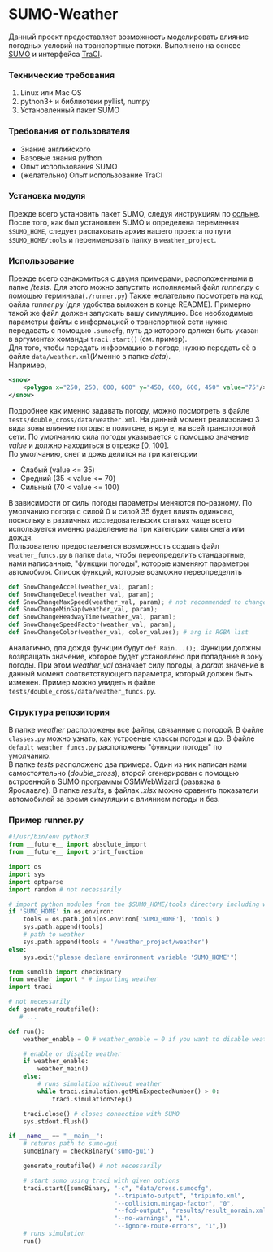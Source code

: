 # SUMO-Weather
Данный проект предоставляет возможность моделировать влияние погодных условий на транспортные потоки. Выполнено на основе [SUMO](https://sumo.dlr.de/docs/index.html) и интерфейса [TraCI](https://sumo.dlr.de/docs/TraCI.html).
### Технические требования
1. Linux или Mac OS
1. python3+ и библиотеки pyllist, numpy
1. Установленный пакет SUMO

### Требования от пользователя
* Знание английского
* Базовые знания python
* Опыт использования SUMO
* (желательно) Опыт использование TraCI

### Установка модуля
Прежде всего установить пакет SUMO, следуя инструкциям по [сслыке](https://sumo.dlr.de/docs/Installing.html). После того, как был установлен SUMO и определена переменная `$SUMO_HOME`, следует распаковать архив нашего проекта по пути `$SUMO_HOME/tools` и переименовать папку в `weather_project`.

### Использование
Прежде всего ознакомиться с двумя примерами, расположенными в папке */tests*. Для этого можно запустить исполняемый файл *runner.py* с помощью терминала(`./runner.py`)
Также желательно посмотреть на код файла *runner.py* (для удобства выложен в конце README). Примерно такой же файл должен запускать вашу симуляцию. Все необходимые параметры файлы с информацией о транспортной сети нужно передавать с помощью `.sumocfg`, путь до которого должен быть указан в аргументах команды `traci.start()` (см. пример).    
Для того, чтобы передать информацию о погоде, нужно передать её в файле `data/weather.xml`(Именно в папке *data*).   
Например,  
```xml
<snow>
    <polygon x="250, 250, 600, 600" y="450, 600, 600, 450" value="75"/>
</snow>
``` 
Подробнее как именно задавать погоду, можно посмотреть в файле `tests/double_cross/data/weather.xml`. На данный момент реализовано 3 вида зоны влияние погоды: в полигоне, в круге, на всей транспортной сети. По умолчанию сила погоды указывается с помощью значение *value* и должно находиться в отрезке [0, 100].  
По умолчанию, снег и дожь делится на три категории
* Слабый (value <= 35)
* Средний (35 < value <= 70)
* Сильный (70 < value <= 100)

В зависимости от силы погоды параметры меняются по-разному. По умолчанию погода с силой 0 и силой 35 будет влиять одинково, поскольку в различных исследовательских статьях чаще всего используется именно разделение на три категории силы снега или дождя.  
Пользователю предоставляется возможность создать файл `weather_funcs.py` в папке `data`, чтобы переопределить стандартные, нами написанные, "функции погоды", которые изменяют параметры автомобиля. Список функций, которые возможно переопределить
```python
def SnowChangeAccel(weather_val, param);
def SnowChangeDecel(weather_val, param);
def SnowChangeMaxSpeed(weather_val, param); # not recommended to change vehicle's physical maxSpeed
def SnowChangeMinGap(weather_val, param);
def SnowChangeHeadwayTime(weather_val, param);
def SnowChangeSpeedFactor(weather_val, param);
def SnowChangeColor(weather_val, color_values); # arg is RGBA list
```

Аналагично, для дождя функции будут `def Rain...();`. Функции должны возвращать значение, которое будет установлено при попадание в зону погоды. При этом *weather_val* означает силу погоды, а *param* значение в данный момент соответствующего параметра, который должен быть изменен. Пример можно увидеть в файле `tests/double_cross/data/weather_funcs.py`. 

### Структура репозитория
В папке *weather* расположены все файлы, связанные с погодой. В файле `classes.py` можно узнать, как устроеные классы погоды и др. В файле `default_weather_funcs.py` расположены "функции погоды" по умолчанию.  
В папке *tests* расположено два примера. Один из них написан нами самостоятельно (*double_cross*), второй сгенерирован с помощью встроенной в SUMO программы OSMWebWizard (развязка в Ярославле). В папке *results*, в файлах *.xlsx* можно сравнить показатели автомобилей за время симуляции с влиянием погоды и без.

### Пример runner.py

```python
#!/usr/bin/env python3
from __future__ import absolute_import
from __future__ import print_function

import os
import sys
import optparse
import random # not necessarily

# import python modules from the $SUMO_HOME/tools directory including weather
if 'SUMO_HOME' in os.environ:
    tools = os.path.join(os.environ['SUMO_HOME'], 'tools')
    sys.path.append(tools)
    # path to weather
    sys.path.append(tools + '/weather_project/weather')
else:
    sys.exit("please declare environment variable 'SUMO_HOME'")

from sumolib import checkBinary
from weather import * # importing weather
import traci

# not necessarily
def generate_routefile():
   # ...

def run():
    weather_enable = 0 # weather_enable = 0 if you want to disable weather

    # enable or disable weather
    if weather_enable:
        weather_main()
    else:
        # runs simulation withoout weather
        while traci.simulation.getMinExpectedNumber() > 0:
            traci.simulationStep()

    traci.close() # closes connection with SUMO
    sys.stdout.flush()

if __name__ == "__main__":
    # returns path to sumo-gui
    sumoBinary = checkBinary('sumo-gui')

    generate_routefile() # not necessarily

    # start sumo using traci with given options
    traci.start([sumoBinary, "-c", "data/cross.sumocfg",
                             "--tripinfo-output", "tripinfo.xml",
                             "--collision.mingap-factor", "0",
                             "--fcd-output", "results/result_norain.xml",
                             "--no-warnings", "1",
                             "--ignore-route-errors", "1",])
    # runs simulation
    run()

```

